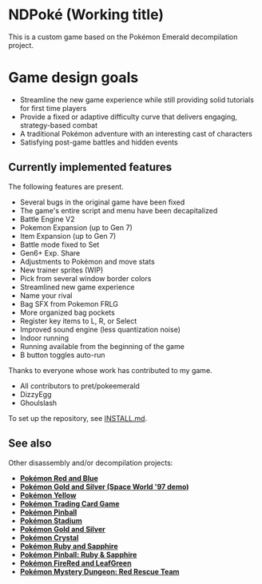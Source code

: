 # NDPoké (Working title)

This is a custom game based on the Pokémon Emerald decompilation project.

# Game design goals

* Streamline the new game experience while still providing solid tutorials for first time players
* Provide a fixed or adaptive difficulty curve that delivers engaging, strategy-based combat
* A traditional Pokémon adventure with an interesting cast of characters
* Satisfying post-game battles and hidden events

## Currently implemented features

The following features are present.

* Several bugs in the original game have been fixed
* The game's entire script and menu have been decapitalized
* Battle Engine V2
* Pokemon Expansion (up to Gen 7)
* Item Expansion (up to Gen 7)
* Battle mode fixed to Set
* Gen6+ Exp. Share
* Adjustments to Pokémon and move stats
* New trainer sprites (WIP)
* Pick from several window border colors
* Streamlined new game experience
* Name your rival
* Bag SFX from Pokemon FRLG
* More organized bag pockets
* Register key items to L, R, or Select
* Improved sound engine (less quantization noise)
* Indoor running
* Running available from the beginning of the game
* B button toggles auto-run

Thanks to everyone whose work has contributed to my game.
* All contributors to pret/pokeemerald
* DizzyEgg
* Ghoulslash

To set up the repository, see [INSTALL.md](INSTALL.md).

## See also

Other disassembly and/or decompilation projects:
* [**Pokémon Red and Blue**](https://github.com/pret/pokered)
* [**Pokémon Gold and Silver (Space World '97 demo)**](https://github.com/pret/pokegold-spaceworld)
* [**Pokémon Yellow**](https://github.com/pret/pokeyellow)
* [**Pokémon Trading Card Game**](https://github.com/pret/poketcg)
* [**Pokémon Pinball**](https://github.com/pret/pokepinball)
* [**Pokémon Stadium**](https://github.com/pret/pokestadium)
* [**Pokémon Gold and Silver**](https://github.com/pret/pokegold)
* [**Pokémon Crystal**](https://github.com/pret/pokecrystal)
* [**Pokémon Ruby and Sapphire**](https://github.com/pret/pokeruby)
* [**Pokémon Pinball: Ruby & Sapphire**](https://github.com/pret/pokepinballrs)
* [**Pokémon FireRed and LeafGreen**](https://github.com/pret/pokefirered)
* [**Pokémon Mystery Dungeon: Red Rescue Team**](https://github.com/pret/pmd-red)

